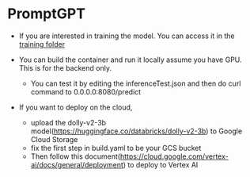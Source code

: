 # PromptGPT
- If you are interested in training the model. You can access it in the [training folder](https://github.com/DanNguyenN/PromptGPT/tree/main/training)


- You can build the container and run it locally assume you have GPU. This is for the backend only. 
    - You can test it by editing the inferenceTest.json and then do curl command to 0.0.0.0:8080/predict
- If you want to deploy on the cloud, 
    - upload the dolly-v2-3b model(https://huggingface.co/databricks/dolly-v2-3b) to Google Cloud Storage
    - fix the first step in build.yaml to be your GCS bucket
    - Then follow this document(https://cloud.google.com/vertex-ai/docs/general/deployment) to deploy to Vertex AI 
